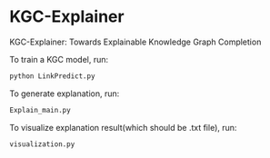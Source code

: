 # KGC-Explainer
KGC-Explainer: Towards Explainable Knowledge Graph Completion

To train a KGC model, run:
``` python
python LinkPredict.py
```

To generate explanation, run:
``` python
Explain_main.py
```

To visualize explanation result(which should be .txt file), run:
``` python
visualization.py
```
